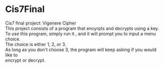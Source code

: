 # Cis7Final <br />
Cis7 final project: Vigenere Cipher <br />
This project consists of a program that encyrpts and decrypts using a key. <br />
To use this program, simply run it , and it will prompt you to input a menu choice. <br />
The choice is either 1, 2, or 3. <br />
As long as you don't choose 3, the program will keep asking if you would like to <br />
encrypt or decrypt. <br />
